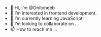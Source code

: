 - 👋 Hi, I’m @Onitoheeb
- 👀 I’m interested in frontend development.
- 🌱 I’m currently learning JavaScript 
- 💞️ I’m looking to collaborate on ...
- 📫 How to reach me ...

<!---
Onitoheeb/Onitoheeb is a ✨ special ✨ repository because its `README.md` (this file) appears on your GitHub profile.
You can click the Preview link to take a look at your changes.
--->
